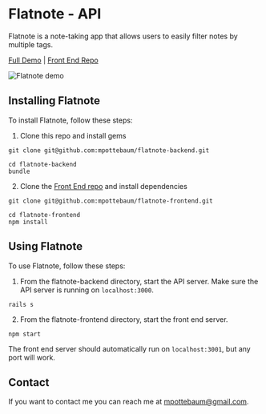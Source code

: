 # Flatnote - API

Flatnote is a note-taking app that allows users to easily filter notes by multiple tags.

[Full Demo](https://www.youtube.com/watch?v=reKIlvSAIFo&feature=youtu.be) | [Front End Repo](https://github.com/mpottebaum/flatnote-frontend)

![Flatnote demo](https://j.gifs.com/YWJMM9.gif)

## Installing Flatnote

To install Flatnote, follow these steps:

1. Clone this repo and install gems

```
git clone git@github.com:mpottebaum/flatnote-backend.git

cd flatnote-backend
bundle
```

2. Clone the [Front End repo](https://github.com/mpottebaum/flatnote-frontend) and install dependencies

```
git clone git@github.com:mpottebaum/flatnote-frontend.git

cd flatnote-frontend
npm install
```

## Using Flatnote

To use Flatnote, follow these steps:

1. From the flatnote-backend directory, start the API server. Make sure the API server is running on `localhost:3000`.

```
rails s
```

2. From the flatnote-frontend directory, start the front end server.

```
npm start
```

The front end server should automatically run on `localhost:3001`, but any port will work.

## Contact

If you want to contact me you can reach me at mpottebaum@gmail.com.